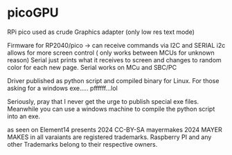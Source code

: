 # picoGPU
RPi pico used as crude Graphics adapter (only low res text mode)

Firmware for RP2040/pico
-> can receive commands via I2C and SERIAL
i2c allows for more screen control ( only works between MCUs for unknown reason)
Serial just prints what it receives to screen and changes to random color for each new page.
Serial works on MCu and SBC/PC

Driver published as python script and compiled binary for Linux.
For those asking for a windows exe..... pffffff...lol

Seriously, pray that I never get the urge to publish special exe files. 
Meanwhile you can use a windows machine to compile the python script into an exe.


as seen on Element14 presents 2024
CC-BY-SA mayermakes 2024
 MAYER MAKES in all varaiants are registered trademarks.
Raspberry PI and any other Trademarks belong to their respective owners.




